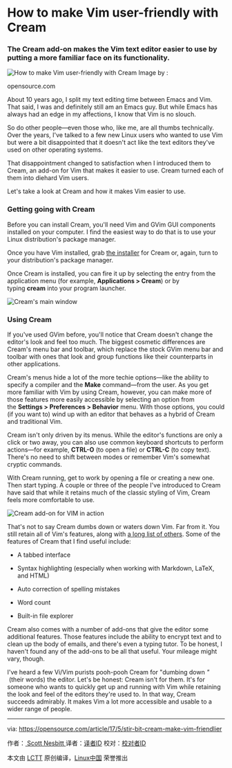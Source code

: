 How to make Vim user-friendly with Cream
============================================================

### The Cream add-on makes the Vim text editor easier to use by putting a more familiar face on its functionality.



![How to make Vim user-friendly with Cream](https://opensource.com/sites/default/files/styles/image-full-size/public/images/education/osdc_edu_rightmix_520.png?itok=SCsog_qv "How to make Vim user-friendly with Cream")
Image by : 

opensource.com

About 10 years ago, I split my text editing time between Emacs and Vim. That said, I was and definitely still am an Emacs guy. But while Emacs has always had an edge in my affections, I know that Vim is no slouch.

So do other people—even those who, like me, are all thumbs technically. Over the years, I've talked to a few new Linux users who wanted to use Vim but were a bit disappointed that it doesn't act like the text editors they've used on other operating systems.

That disappointment changed to satisfaction when I introduced them to Cream, an add-on for Vim that makes it easier to use. Cream turned each of them into diehard Vim users.

Let's take a look at Cream and how it makes Vim easier to use.

### Getting going with Cream

Before you can install Cream, you'll need Vim and GVim GUI components installed on your computer. I find the easiest way to do that is to use your Linux distribution's package manager.

Once you have Vim installed, grab [the installer][2] for Cream or, again, turn to your distribution's package manager.

Once Cream is installed, you can fire it up by selecting the entry from the application menu (for example, **Applications > Cream**) or by typing **cream** into your program launcher.

![Cream&#039;s main window](https://opensource.com/sites/default/files/resize/cream-main-window-520x336.png "Cream&amp;#039;s main window")

### Using Cream

If you've used GVim before, you'll notice that Cream doesn't change the editor's look and feel too much. The biggest cosmetic differences are Cream's menu bar and toolbar, which replace the stock GVim menu bar and toolbar with ones that look and group functions like their counterparts in other applications.

Cream's menus hide a lot of the more techie options—like the ability to specify a compiler and the **Make** command—from the user. As you get more familiar with Vim by using Cream, however, you can make more of those features more easily accessible by selecting an option from the **Settings > Preferences > Behavior** menu. With those options, you could (if you want to) wind up with an editor that behaves as a hybrid of Cream and traditional Vim.

Cream isn't only driven by its menus. While the editor's functions are only a click or two away, you can also use common keyboard shortcuts to perform actions—for example, **CTRL-O** (to open a file) or **CTRL-C** (to copy text). There's no need to shift between modes or remember Vim's somewhat cryptic commands.

With Cream running, get to work by opening a file or creating a new one. Then start typing. A couple or three of the people I've introduced to Cream have said that while it retains much of the classic styling of Vim, Cream feels more comfortable to use.

![Cream add-on for VIM in action](https://opensource.com/sites/default/files/cream-in-action.png "Cream add-on for VIM in action")

That's not to say Cream dumbs down or waters down Vim. Far from it. You still retain all of Vim's features, along with [a long list of others][3]. Some of the features of Cream that I find useful include:

*   A tabbed interface

*   Syntax highlighting (especially when working with Markdown, LaTeX, and HTML)

*   Auto correction of spelling mistakes

*   Word count

*   Built-in file explorer

Cream also comes with a number of add-ons that give the editor some additional features. Those features include the ability to encrypt text and to clean up the body of emails, and there's even a typing tutor. To be honest, I haven't found any of the add-ons to be all that useful. Your mileage might vary, though.

I've heard a few Vi/Vim purists pooh-pooh Cream for "dumbing down _"_  (their words) the editor. Let's be honest: Cream isn't for them. It's for someone who wants to quickly get up and running with Vim while retaining the look and feel of the editors they're used to. In that way, Cream succeeds admirably. It makes Vim a lot more accessible and usable to a wider range of people.

--------------------------------------------------------------------------------

via: https://opensource.com/article/17/5/stir-bit-cream-make-vim-friendlier

作者：[ Scott Nesbitt ][a]
译者：[译者ID](https://github.com/译者ID)
校对：[校对者ID](https://github.com/校对者ID)

本文由 [LCTT](https://github.com/LCTT/TranslateProject) 原创编译，[Linux中国](https://linux.cn/) 荣誉推出

[a]:https://opensource.com/users/scottnesbitt
[1]:https://opensource.com/article/17/5/stir-bit-cream-make-vim-friendlier?rate=sPQVOnwWoNwyyQX4wV2SZ_7Ly_KXd_Gu9pBu16LRyhU
[2]:http://cream.sourceforge.net/download.html
[3]:http://cream.sourceforge.net/featurelist.html
[4]:https://opensource.com/user/14925/feed
[5]:https://opensource.com/article/17/5/stir-bit-cream-make-vim-friendlier#comments
[6]:https://opensource.com/users/scottnesbitt
